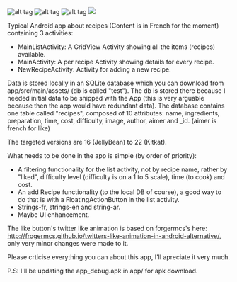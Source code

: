 ![alt tag](https://cloud.githubusercontent.com/assets/12183061/20365579/4301ffd8-ac3f-11e6-9fc4-c67d785e167b.png)
![alt tag](https://cloud.githubusercontent.com/assets/12183061/20321220/9b394b76-ab6c-11e6-81a8-b227624d329a.png)
![alt tag](https://cloud.githubusercontent.com/assets/12183061/20366376/b739d058-ac42-11e6-80b3-57ead65a3a2f.png)
<img src="http://www25.online-convert.com/download-file/ee6ba2feebde7230b3c5c1d4ab1bc3aa/converted-9cbeb361.gif"></img>

Typical Android app about recipes (Content is in French for the moment) containing 3 activities:
- MainListActivity: A GridView Activity showing all the items (recipes) available.
- MainActivity: A per recipe Activity showing details for every recipe.
- NewRecipeActivity: Activity for adding a new recipe.

Data is stored locally in an SQLite database which you can download from app/src/main/assets/ (db is called "test"). The db is stored there because I needed initial data to be shipped with the App (this is very arguable because then the app would have redundant data).
The database contains one table called "recipes", composed of 10 attributes:
name, ingredients, preparation, time, cost, difficulty, image, author, aimer and _id. (aimer is french for like)

The targeted versions are 16 (JellyBean) to 22 (Kitkat).

What needs to be done in the app is simple (by order of priority):
- A filtering functionality for the list activity, not by recipe name, rather by "liked", difficulty level (difficulty is on a 1 to 5 scale), time (to cook) and cost.
- An add Recipe functionality (to the local DB of course), a good way to do that is with a FloatingActionButton in the list activity.
- Strings-fr, strings-en and string-ar.
- Maybe UI enhancement.

The like button's twitter like animation is based on forgermcs's here: http://frogermcs.github.io/twitters-like-animation-in-android-alternative/, only very minor changes were made to it.

Please crticise everything you can about this app, I'll apreciate it very much.

P.S: I'll be updating the app_debug.apk in app/ for apk download.
